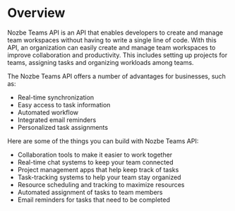 # Overview

Nozbe Teams API is an API that enables developers to create and manage team workspaces without having to write a single line of code. With this API, an organization can easily create and manage team workspaces to improve collaboration and productivity. This includes setting up projects for teams, assigning tasks and organizing workloads among teams.

The Nozbe Teams API offers a number of advantages for businesses, such as:

- Real-time synchronization
- Easy access to task information
- Automated workflow
- Integrated email reminders
- Personalized task assignments

Here are some of the things you can build with Nozbe Teams API:

- Collaboration tools to make it easier to work together
- Real-time chat systems to keep your team connected
- Project management apps that help keep track of tasks
- Task-tracking systems to help your team stay organized
- Resource scheduling and tracking to maximize resources
- Automated assignment of tasks to team members
- Email reminders for tasks that need to be completed
